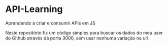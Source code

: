 # API-Learning
Aprendendo a criar e consumir APIs em JS

Neste repositório fiz um código simples para buscar os dados do meu user do Github através dá porta 3000, sem usar nenhuma variação na url.
